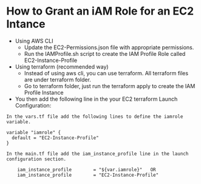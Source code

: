 #    How to Grant an iAM Role for an EC2 Intance
- Using AWS CLI
  - Update the EC2-Permissions.json file with appropriate permissions.
  - Run the IAMProfile.sh script to create the IAM Profile Role called EC2-Instance-Profile
- Using terraform (recommended way)
    - Instead of using aws cli, you can use terraform.  All terraform files are under terraform folder.
    - Go to terraform folder, just run the terraform apply to create the IAM Profile Instance
- You then add the following line in the your EC2 terraform Launch Configuration:   
```
In the vars.tf file add the following lines to define the iamrole variable.

variable "iamrole" {   
  default = "EC2-Instance-Profile"   
}   
  
In the main.tf file add the iam_instance_profile line in the launch configuration section.

    iam_instance_profile        = "${var.iamrole}"   OR
    iam_instance_profile        = "EC2-Instance-Profile"   
```

